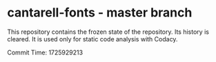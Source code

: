 # cantarell-fonts - master branch

This repository contains the frozen state of the repository.
Its history is cleared. It is used only for static code
analysis with Codacy.

Commit Time: 1725929213